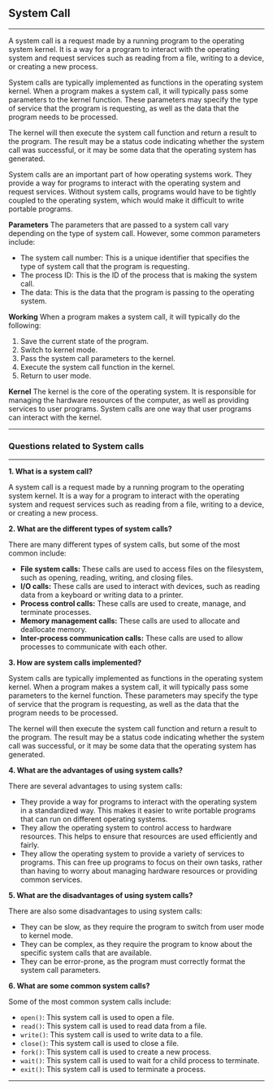 ## System Call
---
A system call is a request made by a running program to the operating system kernel. It is a way for a program to interact with the operating system and request services such as reading from a file, writing to a device, or creating a new process.

System calls are typically implemented as functions in the operating system kernel. When a program makes a system call, it will typically pass some parameters to the kernel function. These parameters may specify the type of service that the program is requesting, as well as the data that the program needs to be processed.

The kernel will then execute the system call function and return a result to the program. The result may be a status code indicating whether the system call was successful, or it may be some data that the operating system has generated.

System calls are an important part of how operating systems work. They provide a way for programs to interact with the operating system and request services. Without system calls, programs would have to be tightly coupled to the operating system, which would make it difficult to write portable programs.

**Parameters**
The parameters that are passed to a system call vary depending on the type of system call. However, some common parameters include:

- The system call number: This is a unique identifier that specifies the type of system call that the program is requesting.
- The process ID: This is the ID of the process that is making the system call.
- The data: This is the data that the program is passing to the operating system.

**Working**
When a program makes a system call, it will typically do the following:

1. Save the current state of the program.
2. Switch to kernel mode.
3. Pass the system call parameters to the kernel.
4. Execute the system call function in the kernel.
5. Return to user mode.

**Kernel**
The kernel is the core of the operating system. It is responsible for managing the hardware resources of the computer, as well as providing services to user programs. System calls are one way that user programs can interact with the kernel.

---
### Questions related to System calls
---
**1. What is a system call?**

A system call is a request made by a running program to the operating system kernel. It is a way for a program to interact with the operating system and request services such as reading from a file, writing to a device, or creating a new process.

**2. What are the different types of system calls?**

There are many different types of system calls, but some of the most common include:
- **File system calls:** These calls are used to access files on the filesystem, such as opening, reading, writing, and closing files.
- **I/O calls:** These calls are used to interact with devices, such as reading data from a keyboard or writing data to a printer.
- **Process control calls:** These calls are used to create, manage, and terminate processes.
- **Memory management calls:** These calls are used to allocate and deallocate memory.
- **Inter-process communication calls:** These calls are used to allow processes to communicate with each other.

**3. How are system calls implemented?**

System calls are typically implemented as functions in the operating system kernel. When a program makes a system call, it will typically pass some parameters to the kernel function. These parameters may specify the type of service that the program is requesting, as well as the data that the program needs to be processed.

The kernel will then execute the system call function and return a result to the program. The result may be a status code indicating whether the system call was successful, or it may be some data that the operating system has generated.

**4. What are the advantages of using system calls?**

There are several advantages to using system calls:

- They provide a way for programs to interact with the operating system in a standardized way. This makes it easier to write portable programs that can run on different operating systems.
- They allow the operating system to control access to hardware resources. This helps to ensure that resources are used efficiently and fairly.
- They allow the operating system to provide a variety of services to programs. This can free up programs to focus on their own tasks, rather than having to worry about managing hardware resources or providing common services.

**5. What are the disadvantages of using system calls?**

There are also some disadvantages to using system calls:

- They can be slow, as they require the program to switch from user mode to kernel mode.
- They can be complex, as they require the program to know about the specific system calls that are available.
- They can be error-prone, as the program must correctly format the system call parameters.

**6. What are some common system calls?**

Some of the most common system calls include:
- `open()`: This system call is used to open a file.
- `read()`: This system call is used to read data from a file.
- `write()`: This system call is used to write data to a file.
- `close()`: This system call is used to close a file.
- `fork()`: This system call is used to create a new process.
- `wait()`: This system call is used to wait for a child process to terminate.
- `exit()`: This system call is used to terminate a process.
---